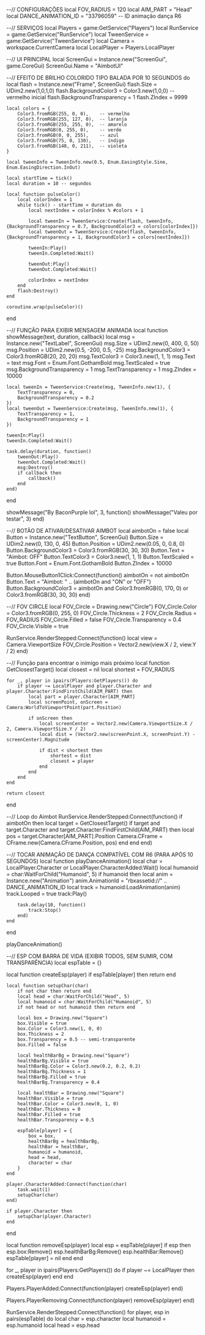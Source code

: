 --// CONFIGURAÇÕES
local FOV_RADIUS = 120
local AIM_PART = "Head"
local DANCE_ANIMATION_ID = "33796059" -- ID animação dança R6

--// SERVIÇOS
local Players = game:GetService("Players")
local RunService = game:GetService("RunService")
local TweenService = game:GetService("TweenService")
local Camera = workspace.CurrentCamera
local LocalPlayer = Players.LocalPlayer

--// UI PRINCIPAL
local ScreenGui = Instance.new("ScreenGui", game.CoreGui)
ScreenGui.Name = "AimbotUI"

--// EFEITO DE BRILHO COLORIDO TIPO BALADA POR 10 SEGUNDOS
do
    local flash = Instance.new("Frame", ScreenGui)
    flash.Size = UDim2.new(1,0,1,0)
    flash.BackgroundColor3 = Color3.new(1,0,0) -- vermelho inicial
    flash.BackgroundTransparency = 1
    flash.ZIndex = 9999

    local colors = {
        Color3.fromRGB(255, 0, 0),    -- vermelho
        Color3.fromRGB(255, 127, 0),  -- laranja
        Color3.fromRGB(255, 255, 0),  -- amarelo
        Color3.fromRGB(0, 255, 0),    -- verde
        Color3.fromRGB(0, 0, 255),    -- azul
        Color3.fromRGB(75, 0, 130),   -- índigo
        Color3.fromRGB(148, 0, 211),  -- violeta
    }

    local tweenInfo = TweenInfo.new(0.5, Enum.EasingStyle.Sine, Enum.EasingDirection.InOut)

    local startTime = tick()
    local duration = 10 -- segundos

    local function pulseColor()
        local colorIndex = 1
        while tick() - startTime < duration do
            local nextIndex = colorIndex % #colors + 1

            local tweenIn = TweenService:Create(flash, tweenInfo, {BackgroundTransparency = 0.7, BackgroundColor3 = colors[colorIndex]})
            local tweenOut = TweenService:Create(flash, tweenInfo, {BackgroundTransparency = 1, BackgroundColor3 = colors[nextIndex]})

            tweenIn:Play()
            tweenIn.Completed:Wait()

            tweenOut:Play()
            tweenOut.Completed:Wait()

            colorIndex = nextIndex
        end
        flash:Destroy()
    end

    coroutine.wrap(pulseColor)()
end

--// FUNÇÃO PARA EXIBIR MENSAGEM ANIMADA
local function showMessage(text, duration, callback)
    local msg = Instance.new("TextLabel", ScreenGui)
    msg.Size = UDim2.new(0, 400, 0, 50)
    msg.Position = UDim2.new(0.5, -200, 0.5, -25)
    msg.BackgroundColor3 = Color3.fromRGB(20, 20, 20)
    msg.TextColor3 = Color3.new(1, 1, 1)
    msg.Text = text
    msg.Font = Enum.Font.GothamBold
    msg.TextScaled = true
    msg.BackgroundTransparency = 1
    msg.TextTransparency = 1
    msg.ZIndex = 10000

    local tweenIn = TweenService:Create(msg, TweenInfo.new(1), {
        TextTransparency = 0,
        BackgroundTransparency = 0.2
    })
    local tweenOut = TweenService:Create(msg, TweenInfo.new(1), {
        TextTransparency = 1,
        BackgroundTransparency = 1
    })

    tweenIn:Play()
    tweenIn.Completed:Wait()

    task.delay(duration, function()
        tweenOut:Play()
        tweenOut.Completed:Wait()
        msg:Destroy()
        if callback then
            callback()
        end
    end)
end

showMessage("By BaconPurple lol", 3, function()
    showMessage("Valeu por testar", 3)
end)

--// BOTÃO DE ATIVAR/DESATIVAR AIMBOT
local aimbotOn = false
local Button = Instance.new("TextButton", ScreenGui)
Button.Size = UDim2.new(0, 130, 0, 45)
Button.Position = UDim2.new(0.05, 0, 0.8, 0)
Button.BackgroundColor3 = Color3.fromRGB(30, 30, 30)
Button.Text = "Aimbot: OFF"
Button.TextColor3 = Color3.new(1, 1, 1)
Button.TextScaled = true
Button.Font = Enum.Font.GothamBold
Button.ZIndex = 10000

Button.MouseButton1Click:Connect(function()
    aimbotOn = not aimbotOn
    Button.Text = "Aimbot: " .. (aimbotOn and "ON" or "OFF")
    Button.BackgroundColor3 = aimbotOn and Color3.fromRGB(0, 170, 0) or Color3.fromRGB(30, 30, 30)
end)

--// FOV CIRCLE
local FOV_Circle = Drawing.new("Circle")
FOV_Circle.Color = Color3.fromRGB(0, 255, 0)
FOV_Circle.Thickness = 2
FOV_Circle.Radius = FOV_RADIUS
FOV_Circle.Filled = false
FOV_Circle.Transparency = 0.4
FOV_Circle.Visible = true

RunService.RenderStepped:Connect(function()
    local view = Camera.ViewportSize
    FOV_Circle.Position = Vector2.new(view.X / 2, view.Y / 2)
end)

--// Função para encontrar o inimigo mais próximo
local function GetClosestTarget()
    local closest = nil
    local shortest = FOV_RADIUS

    for _, player in ipairs(Players:GetPlayers()) do
        if player ~= LocalPlayer and player.Character and player.Character:FindFirstChild(AIM_PART) then
            local part = player.Character[AIM_PART]
            local screenPoint, onScreen = Camera:WorldToViewportPoint(part.Position)

            if onScreen then
                local screenCenter = Vector2.new(Camera.ViewportSize.X / 2, Camera.ViewportSize.Y / 2)
                local dist = (Vector2.new(screenPoint.X, screenPoint.Y) - screenCenter).Magnitude

                if dist < shortest then
                    shortest = dist
                    closest = player
                end
            end
        end
    end

    return closest
end

--// Loop do Aimbot
RunService.RenderStepped:Connect(function()
    if aimbotOn then
        local target = GetClosestTarget()
        if target and target.Character and target.Character:FindFirstChild(AIM_PART) then
            local pos = target.Character[AIM_PART].Position
            Camera.CFrame = CFrame.new(Camera.CFrame.Position, pos)
        end
    end
end)

--// TOCAR ANIMAÇÃO DE DANÇA COMPATÍVEL COM R6 (PARA APÓS 10 SEGUNDOS)
local function playDanceAnimation()
    local char = LocalPlayer.Character or LocalPlayer.CharacterAdded:Wait()
    local humanoid = char:WaitForChild("Humanoid", 5)
    if humanoid then
        local anim = Instance.new("Animation")
        anim.AnimationId = "rbxassetid://" .. DANCE_ANIMATION_ID
        local track = humanoid:LoadAnimation(anim)
        track.Looped = true
        track:Play()
        
        task.delay(10, function()
            track:Stop()
        end)
    end
end

playDanceAnimation()

--// ESP COM BARRA DE VIDA (EXIBIR TODOS, SEM SUMIR, COM TRANSPARÊNCIA)
local espTable = {}

local function createEsp(player)
    if espTable[player] then return end

    local function setupChar(char)
        if not char then return end
        local head = char:WaitForChild("Head", 5)
        local humanoid = char:WaitForChild("Humanoid", 5)
        if not head or not humanoid then return end

        local box = Drawing.new("Square")
        box.Visible = true
        box.Color = Color3.new(1, 0, 0)
        box.Thickness = 2
        box.Transparency = 0.5 -- semi-transparente
        box.Filled = false

        local healthBarBg = Drawing.new("Square")
        healthBarBg.Visible = true
        healthBarBg.Color = Color3.new(0.2, 0.2, 0.2)
        healthBarBg.Thickness = 1
        healthBarBg.Filled = true
        healthBarBg.Transparency = 0.4

        local healthBar = Drawing.new("Square")
        healthBar.Visible = true
        healthBar.Color = Color3.new(0, 1, 0)
        healthBar.Thickness = 0
        healthBar.Filled = true
        healthBar.Transparency = 0.5

        espTable[player] = {
            box = box,
            healthBarBg = healthBarBg,
            healthBar = healthBar,
            humanoid = humanoid,
            head = head,
            character = char
        }
    end

    player.CharacterAdded:Connect(function(char)
        task.wait(1)
        setupChar(char)
    end)

    if player.Character then
        setupChar(player.Character)
    end
end

local function removeEsp(player)
    local esp = espTable[player]
    if esp then
        esp.box:Remove()
        esp.healthBarBg:Remove()
        esp.healthBar:Remove()
        espTable[player] = nil
    end
end

for _, player in ipairs(Players:GetPlayers()) do
    if player ~= LocalPlayer then
        createEsp(player)
    end
end

Players.PlayerAdded:Connect(function(player)
    createEsp(player)
end)

Players.PlayerRemoving:Connect(function(player)
    removeEsp(player)
end)

RunService.RenderStepped:Connect(function()
    for player, esp in pairs(espTable) do
        local char = esp.character
        local humanoid = esp.humanoid
        local head = esp.head
